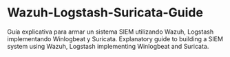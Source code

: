 # Wazuh-Logstash-Suricata-Guide
Guía explicativa para armar un sistema SIEM utilizando Wazuh, Logstash implementando Winlogbeat y Suricata.
Explanatory guide to building a SIEM system using Wazuh, Logstash implementing Winlogbeat and Suricata.
